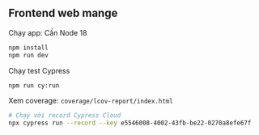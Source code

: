 ## Frontend web mange

Chạy app: Cần Node 18

```bash
npm install
npm run dev
```

Chạy test Cypress

```bash
npm run cy:run
```

Xem coverage: `coverage/lcov-report/index.html`

```bash
# Chạy với record Cypress Cloud
npx cypress run --record --key e5546008-4002-43fb-be22-0270a8efe67f
```
